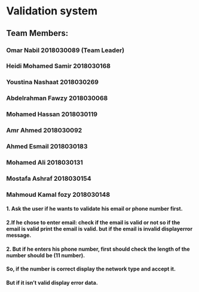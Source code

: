 # Validation system

## Team Members:<br>
### Omar Nabil 2018030089 (Team Leader)<br>
### Heidi Mohamed Samir 2018030168<br>
### Youstina Nashaat 2018030269<br>
### Abdelrahman Fawzy 2018030068<br>
### Mohamed Hassan 2018030119<br>
### Amr Ahmed 2018030092<br>
### Ahmed Esmail 2018030183<br>
### Mohamed Ali 2018030131<br>
### Mostafa Ashraf 2018030154<br>
### Mahmoud Kamal fozy 2018030148<br>

#### 1. Ask the user if he wants to validate his email or phone number first.<br>
####   2.If he chose to enter email: check if the email is valid or not so if the email is valid print the email is valid. but if the email is invalid displayerror message.<br>
#### 2. But if he enters his phone number, first should check the length of the number should be (11 number).<br>
  #### So, if the number is correct display the network type and accept it.<br>
  #### But if it isn’t valid display error data.<br>
